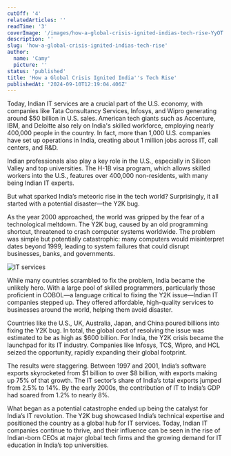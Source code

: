 ```yaml
---
cutOff: '4'
relatedArticles: ''
readTime: '3'
coverImage: '/images/how-a-global-crisis-ignited-indias-tech-rise-YyOT.webp'
description: ''
slug: 'how-a-global-crisis-ignited-indias-tech-rise'
author:
  name: 'Camy'
  picture: ''
status: 'published'
title: 'How a Global Crisis Ignited India''s Tech Rise'
publishedAt: '2024-09-10T12:19:04.406Z'
---
```


Today, Indian IT services are a crucial part of the U.S. economy, with companies like Tata Consultancy Services, Infosys, and Wipro generating around $50 billion in U.S. sales. American tech giants such as Accenture, IBM, and Deloitte also rely on India's skilled workforce, employing nearly 400,000 people in the country. In fact, more than 1,000 U.S. companies have set up operations in India, creating about 1 million jobs across IT, call centers, and R&D.

Indian professionals also play a key role in the U.S., especially in Silicon Valley and top universities. The H-1B visa program, which allows skilled workers into the U.S., features over 400,000 non-residents, with many being Indian IT experts.

But what sparked India’s meteoric rise in the tech world? Surprisingly, it all started with a potential disaster—the Y2K bug.

As the year 2000 approached, the world was gripped by the fear of a technological meltdown. The Y2K bug, caused by an old programming shortcut, threatened to crash computer systems worldwide. The problem was simple but potentially catastrophic: many computers would misinterpret dates beyond 1999, leading to system failures that could disrupt businesses, banks, and governments.

![IT services](/images/how-a-global-crisis-ignited-indias-tech-rise-M1OT.webp)

While many countries scrambled to fix the problem, India became the unlikely hero. With a large pool of skilled programmers, particularly those proficient in COBOL—a language critical to fixing the Y2K issue—Indian IT companies stepped up. They offered affordable, high-quality services to businesses around the world, helping them avoid disaster.

Countries like the U.S., UK, Australia, Japan, and China poured billions into fixing the Y2K bug. In total, the global cost of resolving the issue was estimated to be as high as $600 billion. For India, the Y2K crisis became the launchpad for its IT industry. Companies like Infosys, TCS, Wipro, and HCL seized the opportunity, rapidly expanding their global footprint.

The results were staggering. Between 1997 and 2001, India’s software exports skyrocketed from $1 billion to over $8 billion, with exports making up 75% of that growth. The IT sector’s share of India’s total exports jumped from 2.5% to 14%. By the early 2000s, the contribution of IT to India’s GDP had soared from 1.2% to nearly 8%.

What began as a potential catastrophe ended up being the catalyst for India’s IT revolution. The Y2K bug showcased India’s technical expertise and positioned the country as a global hub for IT services. Today, Indian IT companies continue to thrive, and their influence can be seen in the rise of Indian-born CEOs at major global tech firms and the growing demand for IT education in India’s top universities.